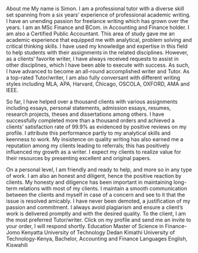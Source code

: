 About me
My name is Simon. I am a professional tutor with a diverse skill set spanning from a six years’ experience of professional academic writing. I have an unending passion for freelance writing which has grown over the years. I am an MSc Finance and BCom. in Accounting and Finance holder. I am also a Certified Public Accountant. This area of study gave me an academic experience that equipped me with analytical, problem solving and critical thinking skills. I have used my knowledge and expertise in this field to help students with their assignments in the related disciplines. However, as a clients’ favorite writer, I have always received requests to assist in other disciplines, which I have been able to execute with success. As such, I have advanced to become an all-round accomplished writer and Tutor. As a top-rated Tutor/writer, I am also fully conversant with different writing styles including MLA, APA, Harvard, Chicago, OSCOLA, OXFORD, AMA and IEEE.

So far, I have helped over a thousand clients with various assignments including essays, personal statements, admission essays, resumes, research projects, theses and dissertations among others. I have successfully completed more than a thousand orders and achieved a clients’ satisfaction rate of 99.9% as evidenced by positive reviews on my profile. I attribute this performance partly to my analytical skills and keenness to work. My insistence on quality writing has also earned me a reputation among my clients leading to referrals; this has positively influenced my growth as a writer. I expect my clients to realize value for their resources by presenting excellent and original papers.

On a personal level, I am friendly and ready to help, and more so in any type of work. I am also an honest and diligent, hence the positive reaction by clients. My honesty and diligence has been important in maintaining long-term relations with most of my clients. I maintain a smooth communication between the clients and myself in case of a concern and see to it that the issue is resolved amicably. I have never been demoted, a justification of my passion and commitment. I always avoid plagiarism and ensure a client’s work is delivered promptly and with the desired quality. To the client, I am the most preferred Tutor/writer. Click on my profile and send me an invite to your order, I will respond shortly.
Education
Master of Science in Finance- Jomo Kenyatta University of Technology
Dedan Kimathi University of Technology-Kenya, Bachelor, Accounting and Finance
Languages
English, Kiswahili
